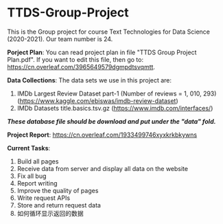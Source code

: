 # TTDS-Group-Project
This is the Group project for course Text Technologies for Data Science (2020-2021). Our team number is 24.

__Porject Plan__: 
You can read project plan in file "TTDS Group Project Plan.pdf". If you want to edit this file, then go to: https://cn.overleaf.com/3965649579dgmpdtsvqmtt.

__Data Collections__:
The data sets we use in this project are:
1.  IMDb Largest Review Dataset part-1 (Number of reviews = 1, 010, 293)
(https://www.kaggle.com/ebiswas/imdb-review-dataset)
2.  IMDb Datasets title.basics.tsv.gz
(https://www.imdb.com/interfaces/)

___These database file should be download and put under the "data" fold.___

__Project Report__:
https://cn.overleaf.com/1933499746xyxkrkbkywns


__Current Tasks__:

1. Build all pages 
2. Receive data from server and display all data on the website
3. Fix all bug
4. Report writing
5. Improve the quality of pages
6. Write request APIs
7. Store and return request data
8. 如何循环显示返回的数据

